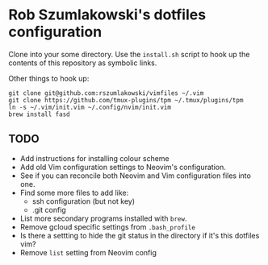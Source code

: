 # Rob Szumlakowski's dotfiles configuration

Clone into your some directory.  Use the `install.sh` script to hook
up the contents of this repository as symbolic links.

Other things to hook up:

    git clone git@github.com:rszumlakowski/vimfiles ~/.vim
    git clone https://github.com/tmux-plugins/tpm ~/.tmux/plugins/tpm
    ln -s ~/.vim/init.vim ~/.config/nvim/init.vim
    brew install fasd

## TODO

- Add instructions for installing colour scheme
- Add old Vim configuration settings to Neovim's configuration.
- See if you can reconcile both Neovim and Vim configuration files into one.
- Find some more files to add like:
  + ssh configuration (but not key)
  + .git config
- List more secondary programs installed with `brew`.
- Remove gcloud specific settings from `.bash_profile`
- Is there a settting to hide the git status in the directory if it's this
  dotfiles vim?
- Remove `list` setting from Neovim config

